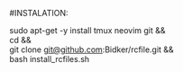 #INSTALATION:

sudo apt-get -y install tmux neovim git && \
cd && \
git clone git@github.com:Bidker/rcfile.git  && \
bash install_rcfiles.sh
